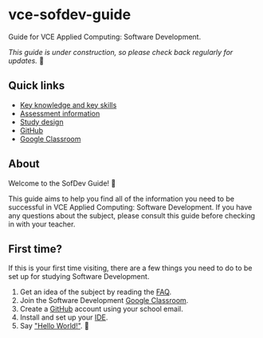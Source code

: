 # vce-sofdev-guide
Guide for VCE Applied Computing: Software Development.

_This guide is under construction, so please check back regularly for updates._ 🚧

## Quick links
* [Key knowledge and key skills](descriptors.md)
* [Assessment information](assessments.md)
* [Study design](https://www.vcaa.vic.edu.au/Documents/vce/computing/2020AppliedComputingSD.docx)
* [GitHub](https://github.com/)
* [Google Classroom]()

## About

Welcome to the SofDev Guide! 🎉

This guide aims to help you find all of the information you need to be successful in VCE Applied Computing: Software Development. If you have any questions about the subject, please consult this guide before checking in with your teacher.

## First time?

If this is your first time visiting, there are a few things you need to do to be set up for studying Software Development.

1. Get an idea of the subject by reading the [FAQ](faq.md).
1. Join the Software Development [Google Classroom]().
1. Create a [GitHub](https://github.com/) account using your school email.
1. Install and set up your [IDE](ide-setup.md).
1. Say ["Hello World!"](helloworld.md). 👋

